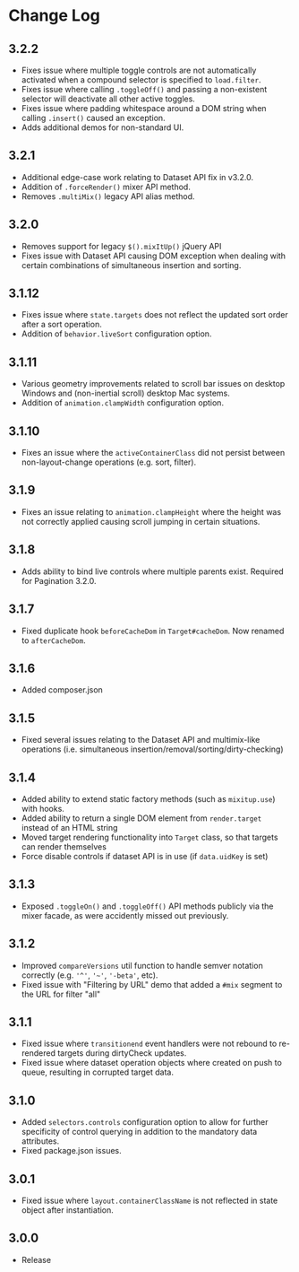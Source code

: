 Change Log
==========

## 3.2.2
- Fixes issue where multiple toggle controls are not automatically activated when a compound selector is specified to `load.filter`.
- Fixes issue where calling `.toggleOff()` and passing a non-existent selector will deactivate all other active toggles.
- Fixes issue where padding whitespace around a DOM string when calling `.insert()` caused an exception.
- Adds additional demos for non-standard UI.

## 3.2.1
- Additional edge-case work relating to Dataset API fix in v3.2.0.
- Addition of `.forceRender()` mixer API method.
- Removes `.multiMix()` legacy API alias method.

## 3.2.0
- Removes support for legacy `$().mixItUp()` jQuery API
- Fixes issue with Dataset API causing DOM exception when dealing with certain combinations of simultaneous insertion and sorting.

## 3.1.12
- Fixes issue where `state.targets` does not reflect the updated sort order after a sort operation.
- Addition of `behavior.liveSort` configuration option.

## 3.1.11

- Various geometry improvements related to scroll bar issues on desktop Windows and (non-inertial scroll) desktop Mac systems.
- Addition of `animation.clampWidth` configuration option.

## 3.1.10

- Fixes an issue where the `activeContainerClass` did not persist between non-layout-change operations (e.g. sort, filter).

## 3.1.9

- Fixes an issue relating to `animation.clampHeight` where the height was not correctly applied causing scroll jumping in certain situations.

## 3.1.8

- Adds ability to bind live controls where multiple parents exist. Required for Pagination 3.2.0.

## 3.1.7

- Fixed duplicate hook `beforeCacheDom` in `Target#cacheDom`. Now renamed to `afterCacheDom`.

## 3.1.6

- Added composer.json

## 3.1.5

- Fixed several issues relating to the Dataset API and multimix-like operations (i.e. simultaneous insertion/removal/sorting/dirty-checking)

## 3.1.4

- Added ability to extend static factory methods (such as `mixitup.use`) with hooks.
- Added ability to return a single DOM element from `render.target` instead of an HTML string
- Moved target rendering functionality into `Target` class, so that targets can render themselves
- Force disable controls if dataset API is in use (if `data.uidKey` is set)

## 3.1.3

- Exposed `.toggleOn()` and `.toggleOff()` API methods publicly via the mixer facade, as were accidently missed out previously.

## 3.1.2

- Improved `compareVersions` util function to handle semver notation correctly (e.g. `'^'`, `'~'`, `'-beta'`, etc).
- Fixed issue with "Filtering by URL" demo that added a `#mix` segment to the URL for filter "all"

## 3.1.1

- Fixed issue where `transitionend` event handlers were not rebound to re-rendered targets during dirtyCheck updates.
- Fixed issue where dataset operation objects where created on push to queue, resulting in corrupted target data.

## 3.1.0

- Added `selectors.controls` configuration option to allow for further specificity of control querying
in addition to the mandatory data attributes.
- Fixed package.json issues.

## 3.0.1

- Fixed issue where `layout.containerClassName` is not reflected in state object after instantiation.

## 3.0.0

- Release